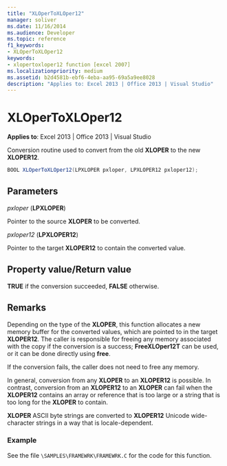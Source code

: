 ```yaml
---
title: "XLOperToXLOper12"
manager: soliver
ms.date: 11/16/2014
ms.audience: Developer
ms.topic: reference
f1_keywords:
- XLOperToXLOper12
keywords:
- xlopertoxloper12 function [excel 2007]
ms.localizationpriority: medium
ms.assetid: b2d4581b-ebf6-4eba-aa95-69a5a9ee8028
description: "Applies to: Excel 2013 | Office 2013 | Visual Studio"
---
```


# XLOperToXLOper12

**Applies to**: Excel 2013 | Office 2013 | Visual Studio 
  
Conversion routine used to convert from the old **XLOPER** to the new **XLOPER12**.
  
```cs
BOOL XLOperToXLOper12(LPXLOPER pxloper, LPXLOPER12 pxloper12);
```

## Parameters

_pxloper_ (**LPXLOPER**)
  
Pointer to the source **XLOPER** to be converted. 
  
_pxloper12_ (**LPXLOPER12**)
  
Pointer to the target **XLOPER12** to contain the converted value. 
  
## Property value/Return value

**TRUE** if the conversion succeeded, **FALSE** otherwise. 
  
## Remarks

Depending on the type of the **XLOPER**, this function allocates a new memory buffer for the converted values, which are pointed to in the target **XLOPER12**. The caller is responsible for freeing any memory associated with the copy if the conversion is a success; **FreeXLOper12T** can be used, or it can be done directly using **free**.
  
If the conversion fails, the caller does not need to free any memory.
  
In general, conversion from any **XLOPER** to an **XLOPER12** is possible. In contrast, conversion from an **XLOPER12** to an **XLOPER** can fail when the **XLOPER12** contains an array or reference that is too large or a string that is too long for the **XLOPER** to contain. 
  
**XLOPER** ASCII byte strings are converted to **XLOPER12** Unicode wide-character strings in a way that is locale-dependent. 
  
### Example

See the file  `\SAMPLES\FRAMEWRK\FRAMEWRK.C` for the code for this function. 
  

